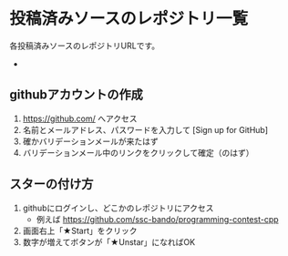 
# 投稿済みソースのレポジトリ一覧

各投稿済みソースのレポジトリURLです。

*


## githubアカウントの作成

1. https://github.com/ へアクセス
1. 名前とメールアドレス、パスワードを入力して [Sign up for GitHub]
1. 確かバリデーションメールが来たはず
1. バリデーションメール中のリンクをクリックして確定（のはず）


## スターの付け方

1. githubにログインし、どこかのレポジトリにアクセス
   * 例えば https://github.com/ssc-bando/programming-contest-cpp
1. 画面右上「★Start」をクリック
1. 数字が増えてボタンが「★Unstar」になればOK


